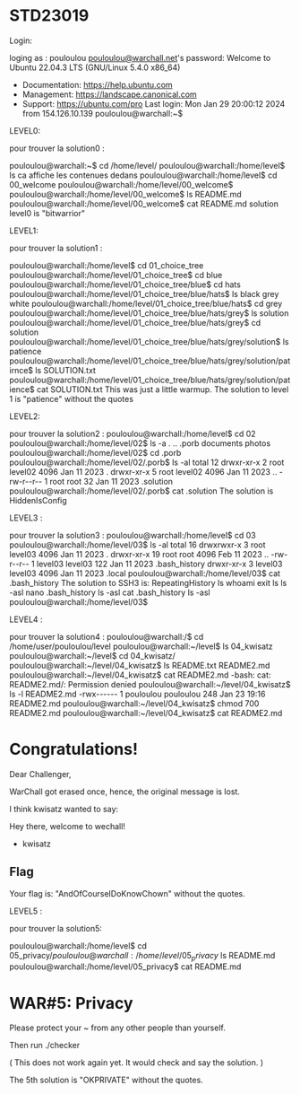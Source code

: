 # STD23019
Login:

loging as : pouloulou
pouloulou@warchall.net's password:
Welcome to Ubuntu 22.04.3 LTS (GNU/Linux 5.4.0 x86_64)

 * Documentation:  https://help.ubuntu.com
 * Management:     https://landscape.canonical.com
 * Support:        https://ubuntu.com/pro
Last login: Mon Jan 29 20:00:12 2024 from 154.126.10.139
pouloulou@warchall:~$

LEVEL0:

pour trouver la solution0 :

pouloulou@warchall:~$ cd /home/level/
pouloulou@warchall:/home/level$ ls
ca affiche les contenues dedans 
pouloulou@warchall:/home/level$ cd 00_welcome
pouloulou@warchall:/home/level/00_welcome$
pouloulou@warchall:/home/level/00_welcome$ ls
README.md
pouloulou@warchall:/home/level/00_welcome$ cat README.md
solution level0 is "bitwarrior"

LEVEL1:

pour trouver la solution1 :

pouloulou@warchall:/home/level$ cd 01_choice_tree
pouloulou@warchall:/home/level/01_choice_tree$ cd blue
pouloulou@warchall:/home/level/01_choice_tree/blue$ cd hats
pouloulou@warchall:/home/level/01_choice_tree/blue/hats$ ls 
black grey white
pouloulou@warchall:/home/level/01_choice_tree/blue/hats$ cd grey
pouloulou@warchall:/home/level/01_choice_tree/blue/hats/grey$ ls
solution
pouloulou@warchall:/home/level/01_choice_tree/blue/hats/grey$ cd solution
pouloulou@warchall:/home/level/01_choice_tree/blue/hats/grey/solution$ ls
patience
pouloulou@warchall:/home/level/01_choice_tree/blue/hats/grey/solution/patirnce$ ls
SOLUTION.txt
pouloulou@warchall:/home/level/01_choice_tree/blue/hats/grey/solution/patience$ cat SOLUTION.txt
This was just a little warmup.
The solution to level 1 is "patience" without the quotes

LEVEL2:

pour trouver la solution2 :
pouloulou@warchall:/home/level$ cd 02
pouloulou@warchall:/home/level/02$ ls -a
. .. .porb documents photos
pouloulou@warchall:/home/level/02$ cd .porb
pouloulou@warchall:/home/level/02/.porb$ ls -al
total 12
drwxr-xr-x 2 root level02 4096 Jan 11 2023 .
drwxr-xr-x 5 root level02 4096 Jan 11 2023 ..
-rw-r--r-- 1 root root      32 Jan 11 2023 .solution
pouloulou@warchall:/home/level/02/.porb$ cat .solution
The solution is HiddenIsConfig

LEVEL3 :

pour trouver la solution3 :
pouloulou@warchall:/home/level$ cd 03
pouloulou@warchall:/home/level/03$ ls -al
total 16
drwxrwxr-x  3 root    level03 4096 Jan 11  2023 .
drwxr-xr-x 19 root    root    4096 Feb 11  2023 ..
-rw-r--r--  1 level03 level03  122 Jan 11  2023 .bash_history
drwxr-xr-x  3 level03 level03 4096 Jan 11  2023 .local
pouloulou@warchall:/home/level/03$ cat .bash_history
The solution to SSH3 is: RepeatingHistory
ls
whoami
exit
ls
ls -asl
nano .bash_history
ls -asl
cat .bash_history
ls -asl
pouloulou@warchall:/home/level/03$

LEVEL4 :

pour trouver la solution4 :
pouloulou@warchall:/$ cd /home/user/pouloulou/level
pouloulou@warchall:~/level$ ls
04_kwisatz
pouloulou@warchall:~/level$ cd 04_kwisatz/
pouloulou@warchall:~/level/04_kwisatz$ ls
README.txt  README2.md
pouloulou@warchall:~/level/04_kwisatz$ cat README2.md
-bash: cat: README2.md/: Permission denied
pouloulou@warchall:~/level/04_kwisatz$ ls -l README2.md
-rwx------ 1 pouloulou pouloulou 248 Jan 23 19:16 README2.md
pouloulou@warchall:~/level/04_kwisatz$ chmod 700 README2.md
pouloulou@warchall:~/level/04_kwisatz$ cat README2.md
# Congratulations!

Dear Challenger,

WarChall got erased once,
hence, the original message is lost.

I think kwisatz wanted to say:

Hey there, welcome to wechall!

 - kwisatz
## Flag
Your flag is: "AndOfCourseIDoKnowChown" without the quotes.


LEVEL5 :

pour trouver la solution5:

pouloulou@warchall:/home/level$ cd 05_privacy$/
pouloulou@warchall:/home/level/05_privacy$ ls
README.md
pouloulou@warchall:/home/level/05_privacy$ cat README.md
# WAR#5: Privacy

Please protect your ~ from any other people than yourself.

Then run ./checker

( This does not work again yet. It would check and say the solution. )

The 5th solution is "OKPRIVATE" without the quotes.
